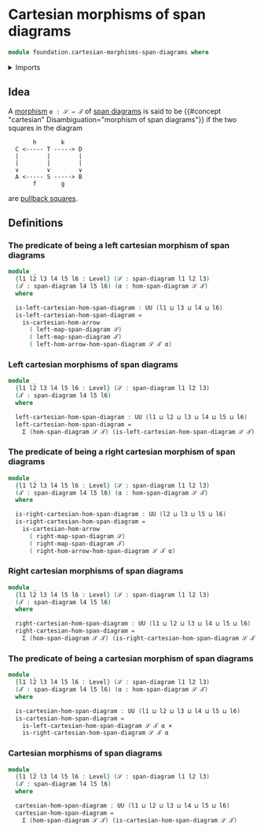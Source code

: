 # Cartesian morphisms of span diagrams

```agda
module foundation.cartesian-morphisms-span-diagrams where
```

<details><summary>Imports</summary>

```agda
open import foundation.cartesian-product-types
open import foundation.cartesian-morphisms-arrows
open import foundation.dependent-pair-types
open import foundation.morphisms-span-diagrams
open import foundation.span-diagrams
open import foundation.universe-levels
```

</details>

## Idea

A [morphism](foundation.morphisms-span-diagrams.md) `α : 𝒮 → 𝒯` of [span diagrams](foundation.span-diagrams.md) is said to be {{#concept "cartesian" Disambiguation="morphism of span diagrams"}} if the two squares in the diagram

```text
       h       k
  C <----- T -----> D
  |        |        |
  |        |        |
  ∨        ∨        ∨
  A <----- S -----> B
       f       g
```

are [pullback squares](foundation-core.pullbacks.md).

## Definitions

### The predicate of being a left cartesian morphism of span diagrams

```agda
module _
  {l1 l2 l3 l4 l5 l6 : Level} (𝒮 : span-diagram l1 l2 l3)
  (𝒯 : span-diagram l4 l5 l6) (α : hom-span-diagram 𝒮 𝒯)
  where

  is-left-cartesian-hom-span-diagram : UU (l1 ⊔ l3 ⊔ l4 ⊔ l6)
  is-left-cartesian-hom-span-diagram =
    is-cartesian-hom-arrow
      ( left-map-span-diagram 𝒮)
      ( left-map-span-diagram 𝒯)
      ( left-hom-arrow-hom-span-diagram 𝒮 𝒯 α)
```

### Left cartesian morphisms of span diagrams

```agda
module _
  {l1 l2 l3 l4 l5 l6 : Level} (𝒮 : span-diagram l1 l2 l3)
  (𝒯 : span-diagram l4 l5 l6)
  where

  left-cartesian-hom-span-diagram : UU (l1 ⊔ l2 ⊔ l3 ⊔ l4 ⊔ l5 ⊔ l6)
  left-cartesian-hom-span-diagram =
    Σ (hom-span-diagram 𝒮 𝒯) (is-left-cartesian-hom-span-diagram 𝒮 𝒯)
```

### The predicate of being a right cartesian morphism of span diagrams

```agda
module _
  {l1 l2 l3 l4 l5 l6 : Level} (𝒮 : span-diagram l1 l2 l3)
  (𝒯 : span-diagram l4 l5 l6) (α : hom-span-diagram 𝒮 𝒯)
  where

  is-right-cartesian-hom-span-diagram : UU (l2 ⊔ l3 ⊔ l5 ⊔ l6)
  is-right-cartesian-hom-span-diagram =
    is-cartesian-hom-arrow
      ( right-map-span-diagram 𝒮)
      ( right-map-span-diagram 𝒯)
      ( right-hom-arrow-hom-span-diagram 𝒮 𝒯 α)
```

### Right cartesian morphisms of span diagrams

```agda
module _
  {l1 l2 l3 l4 l5 l6 : Level} (𝒮 : span-diagram l1 l2 l3)
  (𝒯 : span-diagram l4 l5 l6)
  where

  right-cartesian-hom-span-diagram : UU (l1 ⊔ l2 ⊔ l3 ⊔ l4 ⊔ l5 ⊔ l6)
  right-cartesian-hom-span-diagram =
    Σ (hom-span-diagram 𝒮 𝒯) (is-right-cartesian-hom-span-diagram 𝒮 𝒯)
```

### The predicate of being a cartesian morphism of span diagrams

```agda
module _
  {l1 l2 l3 l4 l5 l6 : Level} (𝒮 : span-diagram l1 l2 l3)
  (𝒯 : span-diagram l4 l5 l6) (α : hom-span-diagram 𝒮 𝒯)
  where

  is-cartesian-hom-span-diagram : UU (l1 ⊔ l2 ⊔ l3 ⊔ l4 ⊔ l5 ⊔ l6)
  is-cartesian-hom-span-diagram =
    is-left-cartesian-hom-span-diagram 𝒮 𝒯 α ×
    is-right-cartesian-hom-span-diagram 𝒮 𝒯 α
```

### Cartesian morphisms of span diagrams


```agda
module _
  {l1 l2 l3 l4 l5 l6 : Level} (𝒮 : span-diagram l1 l2 l3)
  (𝒯 : span-diagram l4 l5 l6)
  where

  cartesian-hom-span-diagram : UU (l1 ⊔ l2 ⊔ l3 ⊔ l4 ⊔ l5 ⊔ l6)
  cartesian-hom-span-diagram =
    Σ (hom-span-diagram 𝒮 𝒯) (is-cartesian-hom-span-diagram 𝒮 𝒯)
```
